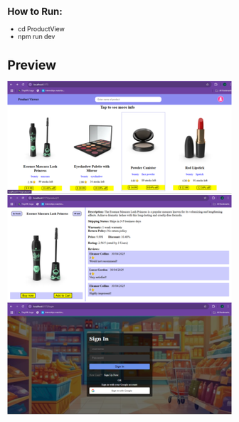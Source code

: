 ## How to Run:

- cd ProductView
- npm run dev

# Preview

![Output Image](ProductView/src/assets/output1.png)
![Output Image](ProductView/src/assets/output2.png)
![Output Image](ProductView/src/assets/output3.png)
